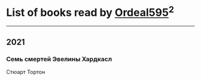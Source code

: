 # List of books read by [Ordeal595](https://plus.google.com/u/0/101497995260874987681/)<sup>2</sup>
---

## 2021



### Семь смертей Эвелины Хардкасл
Стюарт Тортон



